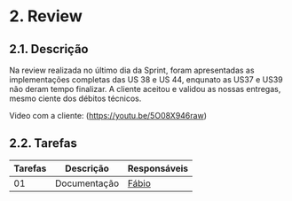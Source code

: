 # 2. Review


## 2.1. Descrição
<!-- descrever de forma geral o objetivo da sprint -->
Na review realizada no último dia da Sprint, foram apresentadas as implementações completas das US 38 e US 44, enqunato as US37 e US39 não deram tempo finalizar. A cliente aceitou e validou as nossas entregas, mesmo ciente dos débitos técnicos.

Video com a cliente:
(https://youtu.be/5O08X946raw)
## 2.2. Tarefas
<!-- descrever as issues que definimos para essa sprint e alocar um responsavel por ela -->
Tarefas | Descrição | Responsáveis
------ | --------- | -----------
01 | Documentação | [Fábio](https://github.com/fabioaletorres)
